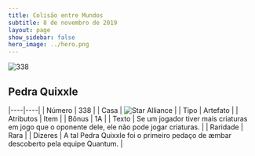 ```yaml
---
title: Colisão entre Mundos
subtitle: 8 de novembro de 2019
layout: page
show_sidebar: false
hero_image: ../hero.png
---
```


![338](https://cdn.keyforgegame.com/media/card_front/pt/452_338_93785J79664G_pt.png)

## Pedra Quixxle

|----|----|
| Número | 338 |
| Casa | ![Star Alliance](https://archonarcana.com/images/thumb/7/7d/Star_Alliance.png/22px-Star_Alliance.png "Aliança Estelar") |
| Tipo | Artefato |
| Atributos | Item |
| Bônus | 1A |
| Texto | Se um jogador tiver mais criaturas em jogo que o oponente dele, ele não pode jogar criaturas. |
| Raridade | Rara |
| Dizeres | A tal Pedra Quixxle foi o primeiro pedaço  de æmbar descoberto pela equipe Quantum. |
